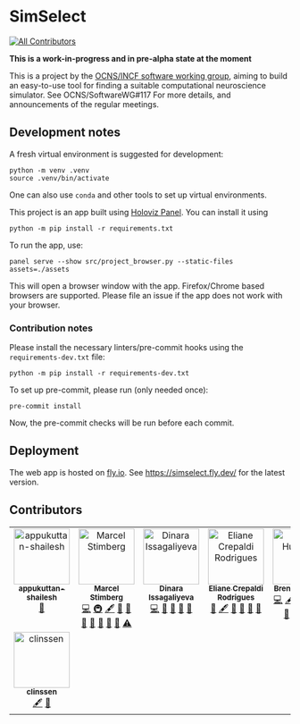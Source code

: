 # SimSelect
<!-- ALL-CONTRIBUTORS-BADGE:START - Do not remove or modify this section -->
[![All Contributors](https://img.shields.io/badge/all_contributors-8-orange.svg?style=flat-square)](#contributors-)
<!-- ALL-CONTRIBUTORS-BADGE:END -->

**This is a work-in-progress and in pre-alpha state at the moment**

This is a project by the [OCNS/INCF software working group](https://ocns.github.io/SoftwareWG/index.html),
aiming to build an easy-to-use tool for finding a suitable computational neuroscience
simulator. See OCNS/SoftwareWG#117 For more details, and announcements of the regular
meetings.

## Development notes
A fresh virtual environment is suggested for development:
```
python -m venv .venv
source .venv/bin/activate
```
One can also use `conda` and other tools to set up virtual environments.

This project is an app built using [Holoviz Panel](https://panel.holoviz.org/).
You can install it using
```
python -m pip install -r requirements.txt
```
To run the app, use:
```
panel serve --show src/project_browser.py --static-files assets=./assets
```
This will open a browser window with the app.
Firefox/Chrome based browsers are supported.
Please file an issue if the app does not work with your browser.

### Contribution notes
Please install the necessary linters/pre-commit hooks using the `requirements-dev.txt` file:

```
python -m pip install -r requirements-dev.txt
```

To set up pre-commit, please run (only needed once):

```
pre-commit install
```

Now, the pre-commit checks will be run before each commit.

## Deployment
The web app is hosted on [fly.io](https://fly.io/). See https://simselect.fly.dev/ for the latest version.


## Contributors

<!-- ALL-CONTRIBUTORS-LIST:START - Do not remove or modify this section -->
<!-- prettier-ignore-start -->
<!-- markdownlint-disable -->
<table>
  <tbody>
    <tr>
      <td align="center" valign="top" width="14.28%"><a href="https://www.shailesh-appukuttan.com/"><img src="https://avatars.githubusercontent.com/u/24866517?v=4?s=100" width="100px;" alt="appukuttan-shailesh"/><br /><sub><b>appukuttan-shailesh</b></sub></a><br /><a href="#maintenance-appukuttan-shailesh" title="Maintenance">🚧</a></td>
      <td align="center" valign="top" width="14.28%"><a href="https://marcel.stimberg.info"><img src="https://avatars.githubusercontent.com/u/1381982?v=4?s=100" width="100px;" alt="Marcel Stimberg"/><br /><sub><b>Marcel Stimberg</b></sub></a><br /><a href="https://github.com/OCNS/simselect/commits?author=mstimberg" title="Code">💻</a> <a href="#infra-mstimberg" title="Infrastructure (Hosting, Build-Tools, etc)">🚇</a> <a href="#content-mstimberg" title="Content">🖋</a> <a href="#data-mstimberg" title="Data">🔣</a> <a href="#maintenance-mstimberg" title="Maintenance">🚧</a> <a href="#design-mstimberg" title="Design">🎨</a> <a href="#ideas-mstimberg" title="Ideas, Planning, & Feedback">🤔</a> <a href="#projectManagement-mstimberg" title="Project Management">📆</a> <a href="#research-mstimberg" title="Research">🔬</a> <a href="https://github.com/OCNS/simselect/pulls?q=is%3Apr+reviewed-by%3Amstimberg" title="Reviewed Pull Requests">👀</a> <a href="https://github.com/OCNS/simselect/commits?author=mstimberg" title="Tests">⚠️</a></td>
      <td align="center" valign="top" width="14.28%"><a href="https://github.com/dissagaliyeva"><img src="https://avatars.githubusercontent.com/u/80033932?v=4?s=100" width="100px;" alt="Dinara Issagaliyeva"/><br /><sub><b>Dinara Issagaliyeva</b></sub></a><br /><a href="https://github.com/OCNS/simselect/commits?author=dissagaliyeva" title="Code">💻</a> <a href="#design-dissagaliyeva" title="Design">🎨</a> <a href="#ideas-dissagaliyeva" title="Ideas, Planning, & Feedback">🤔</a> <a href="#projectManagement-dissagaliyeva" title="Project Management">📆</a> <a href="#research-dissagaliyeva" title="Research">🔬</a></td>
      <td align="center" valign="top" width="14.28%"><a href="https://github.com/elianecr"><img src="https://avatars.githubusercontent.com/u/80128318?v=4?s=100" width="100px;" alt="Eliane Crepaldi Rodrigues"/><br /><sub><b>Eliane Crepaldi Rodrigues</b></sub></a><br /><a href="#design-elianecr" title="Design">🎨</a> <a href="#content-elianecr" title="Content">🖋</a> <a href="#data-elianecr" title="Data">🔣</a> <a href="#ideas-elianecr" title="Ideas, Planning, & Feedback">🤔</a> <a href="#projectManagement-elianecr" title="Project Management">📆</a> <a href="#research-elianecr" title="Research">🔬</a></td>
      <td align="center" valign="top" width="14.28%"><a href="http://brent.huisman.pl"><img src="https://avatars.githubusercontent.com/u/2943652?v=4?s=100" width="100px;" alt="Brent Huisman"/><br /><sub><b>Brent Huisman</b></sub></a><br /><a href="https://github.com/OCNS/simselect/commits?author=brenthuisman" title="Code">💻</a> <a href="#content-brenthuisman" title="Content">🖋</a> <a href="#data-brenthuisman" title="Data">🔣</a> <a href="#maintenance-brenthuisman" title="Maintenance">🚧</a> <a href="#design-brenthuisman" title="Design">🎨</a> <a href="#ideas-brenthuisman" title="Ideas, Planning, & Feedback">🤔</a> <a href="#projectManagement-brenthuisman" title="Project Management">📆</a> <a href="#research-brenthuisman" title="Research">🔬</a> <a href="https://github.com/OCNS/simselect/pulls?q=is%3Apr+reviewed-by%3Abrenthuisman" title="Reviewed Pull Requests">👀</a> <a href="https://github.com/OCNS/simselect/commits?author=brenthuisman" title="Tests">⚠️</a></td>
      <td align="center" valign="top" width="14.28%"><a href="https://github.com/ree-gupta"><img src="https://avatars.githubusercontent.com/u/59512969?v=4?s=100" width="100px;" alt="Reema Gupta"/><br /><sub><b>Reema Gupta</b></sub></a><br /><a href="https://github.com/OCNS/simselect/commits?author=ree-gupta" title="Code">💻</a> <a href="#content-ree-gupta" title="Content">🖋</a> <a href="#data-ree-gupta" title="Data">🔣</a> <a href="#maintenance-ree-gupta" title="Maintenance">🚧</a> <a href="#design-ree-gupta" title="Design">🎨</a> <a href="#ideas-ree-gupta" title="Ideas, Planning, & Feedback">🤔</a> <a href="#projectManagement-ree-gupta" title="Project Management">📆</a> <a href="#research-ree-gupta" title="Research">🔬</a> <a href="https://github.com/OCNS/simselect/pulls?q=is%3Apr+reviewed-by%3Aree-gupta" title="Reviewed Pull Requests">👀</a> <a href="https://github.com/OCNS/simselect/commits?author=ree-gupta" title="Tests">⚠️</a></td>
      <td align="center" valign="top" width="14.28%"><a href="https://ankursinha.in/"><img src="https://avatars.githubusercontent.com/u/102575?v=4?s=100" width="100px;" alt="Ankur Sinha"/><br /><sub><b>Ankur Sinha</b></sub></a><br /><a href="https://github.com/OCNS/simselect/commits?author=sanjayankur31" title="Code">💻</a> <a href="#content-sanjayankur31" title="Content">🖋</a> <a href="#data-sanjayankur31" title="Data">🔣</a> <a href="#maintenance-sanjayankur31" title="Maintenance">🚧</a> <a href="#design-sanjayankur31" title="Design">🎨</a> <a href="#ideas-sanjayankur31" title="Ideas, Planning, & Feedback">🤔</a> <a href="#projectManagement-sanjayankur31" title="Project Management">📆</a> <a href="#research-sanjayankur31" title="Research">🔬</a> <a href="https://github.com/OCNS/simselect/pulls?q=is%3Apr+reviewed-by%3Asanjayankur31" title="Reviewed Pull Requests">👀</a> <a href="https://github.com/OCNS/simselect/commits?author=sanjayankur31" title="Tests">⚠️</a></td>
    </tr>
    <tr>
      <td align="center" valign="top" width="14.28%"><a href="https://github.com/clinssen"><img src="https://avatars.githubusercontent.com/u/41159823?v=4?s=100" width="100px;" alt="clinssen"/><br /><sub><b>clinssen</b></sub></a><br /><a href="#content-clinssen" title="Content">🖋</a> <a href="#data-clinssen" title="Data">🔣</a></td>
    </tr>
  </tbody>
</table>

<!-- markdownlint-restore -->
<!-- prettier-ignore-end -->

<!-- ALL-CONTRIBUTORS-LIST:END -->
<!-- prettier-ignore-start -->
<!-- markdownlint-disable -->

<!-- markdownlint-restore -->
<!-- prettier-ignore-end -->

<!-- ALL-CONTRIBUTORS-LIST:END -->
